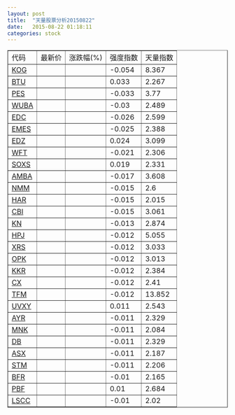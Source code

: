 ```yaml
---
layout: post
title:  "天量股票分析20150822"
date:   2015-08-22 01:18:11
categories: stock
---
```

<script type="text/javascript">
var stockList = []
stockList.push('gb_kog');
stockList.push('gb_btu');
stockList.push('gb_pes');
stockList.push('gb_wuba');
stockList.push('gb_edc');
stockList.push('gb_emes');
stockList.push('gb_edz');
stockList.push('gb_wft');
stockList.push('gb_soxs');
stockList.push('gb_amba');
stockList.push('gb_nmm');
stockList.push('gb_har');
stockList.push('gb_cbi');
stockList.push('gb_kn');
stockList.push('gb_hpj');
stockList.push('gb_xrs');
stockList.push('gb_opk');
stockList.push('gb_kkr');
stockList.push('gb_cx');
stockList.push('gb_tfm');
stockList.push('gb_uvxy');
stockList.push('gb_ayr');
stockList.push('gb_mnk');
stockList.push('gb_db');
stockList.push('gb_asx');
stockList.push('gb_stm');
stockList.push('gb_bfr');
stockList.push('gb_pbf');
stockList.push('gb_lscc');
</script>

<table border="1">
 <tr>
  <td>代码</td>
  <td>最新价</td>
  <td>涨跌幅(%)</td>
 <td>强度指数</td>
 <td>天量指数</td>
</tr>
  <tr id="kog"><td><a href="http://stock.finance.sina.com.cn/usstock/quotes/KOG.html" target="_blank">KOG</a></td><td></td><td></td><td>-0.054</td><td>8.367</td></tr>
  <tr id="btu"><td><a href="http://stock.finance.sina.com.cn/usstock/quotes/BTU.html" target="_blank">BTU</a></td><td></td><td></td><td>0.033</td><td>2.267</td></tr>
  <tr id="pes"><td><a href="http://stock.finance.sina.com.cn/usstock/quotes/PES.html" target="_blank">PES</a></td><td></td><td></td><td>-0.033</td><td>3.77</td></tr>
  <tr id="wuba"><td><a href="http://stock.finance.sina.com.cn/usstock/quotes/WUBA.html" target="_blank">WUBA</a></td><td></td><td></td><td>-0.03</td><td>2.489</td></tr>
  <tr id="edc"><td><a href="http://stock.finance.sina.com.cn/usstock/quotes/EDC.html" target="_blank">EDC</a></td><td></td><td></td><td>-0.026</td><td>2.599</td></tr>
  <tr id="emes"><td><a href="http://stock.finance.sina.com.cn/usstock/quotes/EMES.html" target="_blank">EMES</a></td><td></td><td></td><td>-0.025</td><td>2.388</td></tr>
  <tr id="edz"><td><a href="http://stock.finance.sina.com.cn/usstock/quotes/EDZ.html" target="_blank">EDZ</a></td><td></td><td></td><td>0.024</td><td>3.099</td></tr>
  <tr id="wft"><td><a href="http://stock.finance.sina.com.cn/usstock/quotes/WFT.html" target="_blank">WFT</a></td><td></td><td></td><td>-0.021</td><td>2.306</td></tr>
  <tr id="soxs"><td><a href="http://stock.finance.sina.com.cn/usstock/quotes/SOXS.html" target="_blank">SOXS</a></td><td></td><td></td><td>0.019</td><td>2.331</td></tr>
  <tr id="amba"><td><a href="http://stock.finance.sina.com.cn/usstock/quotes/AMBA.html" target="_blank">AMBA</a></td><td></td><td></td><td>-0.017</td><td>3.608</td></tr>
  <tr id="nmm"><td><a href="http://stock.finance.sina.com.cn/usstock/quotes/NMM.html" target="_blank">NMM</a></td><td></td><td></td><td>-0.015</td><td>2.6</td></tr>
  <tr id="har"><td><a href="http://stock.finance.sina.com.cn/usstock/quotes/HAR.html" target="_blank">HAR</a></td><td></td><td></td><td>-0.015</td><td>2.015</td></tr>
  <tr id="cbi"><td><a href="http://stock.finance.sina.com.cn/usstock/quotes/CBI.html" target="_blank">CBI</a></td><td></td><td></td><td>-0.015</td><td>3.061</td></tr>
  <tr id="kn"><td><a href="http://stock.finance.sina.com.cn/usstock/quotes/KN.html" target="_blank">KN</a></td><td></td><td></td><td>-0.013</td><td>2.874</td></tr>
  <tr id="hpj"><td><a href="http://stock.finance.sina.com.cn/usstock/quotes/HPJ.html" target="_blank">HPJ</a></td><td></td><td></td><td>-0.012</td><td>5.055</td></tr>
  <tr id="xrs"><td><a href="http://stock.finance.sina.com.cn/usstock/quotes/XRS.html" target="_blank">XRS</a></td><td></td><td></td><td>-0.012</td><td>3.033</td></tr>
  <tr id="opk"><td><a href="http://stock.finance.sina.com.cn/usstock/quotes/OPK.html" target="_blank">OPK</a></td><td></td><td></td><td>-0.012</td><td>3.013</td></tr>
  <tr id="kkr"><td><a href="http://stock.finance.sina.com.cn/usstock/quotes/KKR.html" target="_blank">KKR</a></td><td></td><td></td><td>-0.012</td><td>2.384</td></tr>
  <tr id="cx"><td><a href="http://stock.finance.sina.com.cn/usstock/quotes/CX.html" target="_blank">CX</a></td><td></td><td></td><td>-0.012</td><td>2.41</td></tr>
  <tr id="tfm"><td><a href="http://stock.finance.sina.com.cn/usstock/quotes/TFM.html" target="_blank">TFM</a></td><td></td><td></td><td>-0.012</td><td>13.852</td></tr>
  <tr id="uvxy"><td><a href="http://stock.finance.sina.com.cn/usstock/quotes/UVXY.html" target="_blank">UVXY</a></td><td></td><td></td><td>0.011</td><td>2.543</td></tr>
  <tr id="ayr"><td><a href="http://stock.finance.sina.com.cn/usstock/quotes/AYR.html" target="_blank">AYR</a></td><td></td><td></td><td>-0.011</td><td>2.329</td></tr>
  <tr id="mnk"><td><a href="http://stock.finance.sina.com.cn/usstock/quotes/MNK.html" target="_blank">MNK</a></td><td></td><td></td><td>-0.011</td><td>2.084</td></tr>
  <tr id="db"><td><a href="http://stock.finance.sina.com.cn/usstock/quotes/DB.html" target="_blank">DB</a></td><td></td><td></td><td>-0.011</td><td>2.329</td></tr>
  <tr id="asx"><td><a href="http://stock.finance.sina.com.cn/usstock/quotes/ASX.html" target="_blank">ASX</a></td><td></td><td></td><td>-0.011</td><td>2.187</td></tr>
  <tr id="stm"><td><a href="http://stock.finance.sina.com.cn/usstock/quotes/STM.html" target="_blank">STM</a></td><td></td><td></td><td>-0.011</td><td>2.206</td></tr>
  <tr id="bfr"><td><a href="http://stock.finance.sina.com.cn/usstock/quotes/BFR.html" target="_blank">BFR</a></td><td></td><td></td><td>-0.01</td><td>2.165</td></tr>
  <tr id="pbf"><td><a href="http://stock.finance.sina.com.cn/usstock/quotes/PBF.html" target="_blank">PBF</a></td><td></td><td></td><td>0.01</td><td>2.684</td></tr>
  <tr id="lscc"><td><a href="http://stock.finance.sina.com.cn/usstock/quotes/LSCC.html" target="_blank">LSCC</a></td><td></td><td></td><td>-0.01</td><td>2.02</td></tr>
</table>
